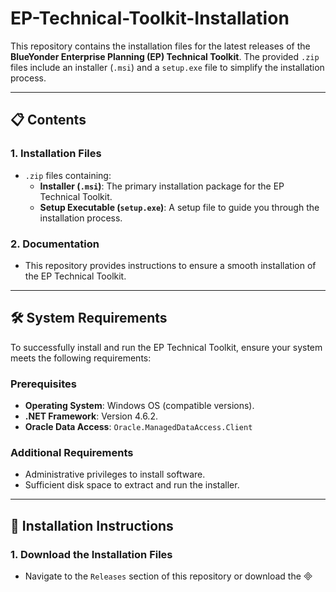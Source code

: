 # EP-Technical-Toolkit-Installation

This repository contains the installation files for the latest releases of the **BlueYonder Enterprise Planning (EP) Technical Toolkit**. The provided `.zip` files include an installer (`.msi`) and a `setup.exe` file to simplify the installation process.

---

## 📋 Contents

### 1. **Installation Files**
- `.zip` files containing:
  - **Installer (`.msi`)**: The primary installation package for the EP Technical Toolkit.
  - **Setup Executable (`setup.exe`)**: A setup file to guide you through the installation process.

### 2. **Documentation**
- This repository provides instructions to ensure a smooth installation of the EP Technical Toolkit.

---

## 🛠️ System Requirements

To successfully install and run the EP Technical Toolkit, ensure your system meets the following requirements:

### Prerequisites
- **Operating System**: Windows OS (compatible versions).
- **.NET Framework**: Version 4.6.2.
- **Oracle Data Access**: `Oracle.ManagedDataAccess.Client`

### Additional Requirements
- Administrative privileges to install software.
- Sufficient disk space to extract and run the installer.

---

## 🚀 Installation Instructions

### 1. **Download the Installation Files**
- Navigate to the `Releases` section of this repository or download the

